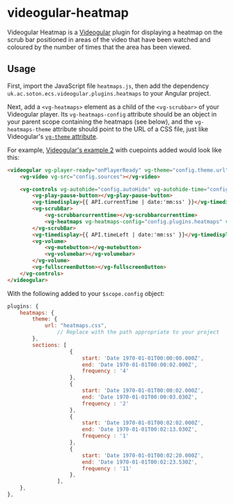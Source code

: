 videogular-heatmap
==================

Videogular Heatmap is a [Videogular](http://videogular.com/) plugin for displaying a heatmap on the scrub bar positioned in areas of the video that have been watched and coloured by the number of times that the area has been viewed.

Usage
-----

First, import the JavaScript file `heatmaps.js`, then add the dependency `uk.ac.soton.ecs.videogular.plugins.heatmaps` to your Angular project.

Next, add a `<vg-heatmaps>` element as a child of the `<vg-scrubbar>` of your Videogular player. Its `vg-heatmaps-config` attribute should be an object in your parent scope containing the heatmaps (see below), and the `vg-heatmaps-theme` attribute should point to the URL of a CSS file, just like Videogular's [`vg-theme` attribute](https://github.com/2fdevs/videogular/wiki/Themes).

For example, [Videogular's example 2](http://videogular.com/examples/example02.html) with cuepoints added would look like this:

```html
<videogular vg-player-ready="onPlayerReady" vg-theme="config.theme.url">
	<vg-video vg-src="config.sources"></vg-video>

	<vg-controls vg-autohide="config.autoHide" vg-autohide-time="config.autoHideTime">
		<vg-play-pause-button></vg-play-pause-button>
		<vg-timedisplay>{{ API.currentTime | date:'mm:ss' }}</vg-timedisplay>
		<vg-scrubBar>
			<vg-scrubbarcurrenttime></vg-scrubbarcurrenttime>
			<vg-heatmaps vg-heatmaps-config="config.plugins.heatmaps" vg-cuepoints-theme="config.plugins.heatmaps.theme.url"></vg-heatmaps>
		</vg-scrubBar>
		<vg-timedisplay>{{ API.timeLeft | date:'mm:ss' }}</vg-timedisplay>
		<vg-volume>
			<vg-mutebutton></vg-mutebutton>
			<vg-volumebar></vg-volumebar>
		</vg-volume>
		<vg-fullscreenButton></vg-fullscreenButton>
	</vg-controls>
</videogular>
```

With the following added to your `$scope.config` object:

```js
plugins: {
	heatmaps: {
		theme: {
			url: "heatmaps.css",
				// Replace with the path appropriate to your project
		},
		sections: [
					{
						start: 'Date 1970-01-01T00:00:00.000Z',
						end: 'Date 1970-01-01T00:00:02.000Z',
						frequency : '4'
					},
					{
						start: 'Date 1970-01-01T00:00:02.000Z',
						end: 'Date 1970-01-01T00:00:03.030Z',
						frequency : '2'
					},
					{
						start: 'Date 1970-01-01T00:02:02.000Z',
						end: 'Date 1970-01-01T00:02:13.030Z',
						frequency : '1'
					},
					{
						start: 'Date 1970-01-01T00:02:20.000Z',
						end: 'Date 1970-01-01T00:02:23.530Z',
						frequency : '11'
					},
				],
	},
},
```
